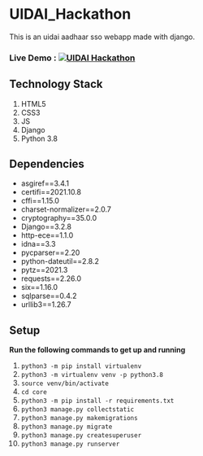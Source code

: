 # UIDAI_Hackathon

This is an uidai aadhaar sso webapp made with django.

### Live Demo : [![UIDAI Hackathon](./core/static/images/favicon.ico)](https://github.com/Rajarshi07/UIDAI_Hackathon)


## Technology Stack

1. HTML5
2. CSS3
3. JS
4. Django
5. Python 3.8


## Dependencies

- asgiref==3.4.1
- certifi==2021.10.8
- cffi==1.15.0
- charset-normalizer==2.0.7
- cryptography==35.0.0
- Django==3.2.8
- http-ece==1.1.0
- idna==3.3
- pycparser==2.20
- python-dateutil==2.8.2
- pytz==2021.3
- requests==2.26.0
- six==1.16.0
- sqlparse==0.4.2
- urllib3==1.26.7

## Setup

**Run the following commands to get up and running**

1. `python3 -m pip install virtualenv`
2. `python3 -m virtualenv venv -p python3.8`
3. `source venv/bin/activate`
3. `cd core`
4. `python3 -m pip install -r requirements.txt`
5. `python3 manage.py collectstatic`
6. `python3 manage.py makemigrations`
7. `python3 manage.py migrate`
8. `python3 manage.py createsuperuser`
9. `python3 manage.py runserver`
